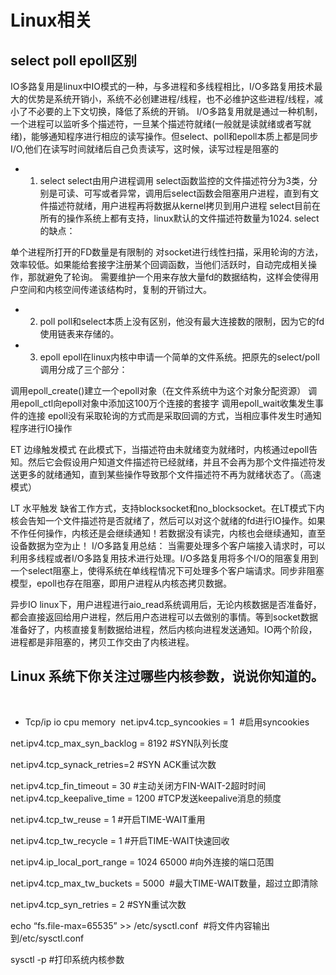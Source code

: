 # Linux相关
## select poll epoll区别
IO多路复用是linux中IO模式的一种，与多进程和多线程相比，I/O多路复用技术最大的优势是系统开销小，系统不必创建进程/线程，也不必维护这些进程/线程，减小了不必要的上下文切换，降低了系统的开销。
I/O多路复用就是通过一种机制，一个进程可以监听多个描述符，一旦某个描述符就绪(一般就是读就绪或者写就绪)，能够通知程序进行相应的读写操作。但select、poll和epoll本质上都是同步I/O,他们在读写时间就绪后自己负责读写，这时候，读写过程是阻塞的

- 1. select
select由用户进程调用
select函数监控的文件描述符分为3类，分别是可读、可写或者异常，调用后select函数会阻塞用户进程，直到有文件描述符就绪，用户进程再将数据从kernel拷贝到用户进程
select目前在所有的操作系统上都有支持，linux默认的文件描述符数量为1024.
select的缺点：

单个进程所打开的FD数量是有限制的
对socket进行线性扫描，采用轮询的方法，效率较低。如果能给套接字注册某个回调函数，当他们活跃时，自动完成相关操作，那就避免了轮询。
需要维护一个用来存放大量fd的数据结构，这样会使得用户空间和内核空间传递该结构时，复制的开销过大。
- 2. poll
poll和select本质上没有区别，他没有最大连接数的限制，因为它的fd使用链表来存储的。

- 3. epoll
epoll在linux内核中申请一个简单的文件系统。把原先的select/poll调用分成了三个部分：

调用epoll_create()建立一个epoll对象（在文件系统中为这个对象分配资源）
调用epoll_ctl向epoll对象中添加这100万个连接的套接字
调用epoll_wait收集发生事件的连接
epoll没有采取轮询的方式而是采取回调的方式，当相应事件发生时通知程序进行IO操作

ET 边缘触发模式
在此模式下，当描述符由未就绪变为就绪时，内核通过epoll告知。然后它会假设用户知道文件描述符已经就绪，并且不会再为那个文件描述符发送更多的就绪通知，直到某些操作导致那个文件描述符不再为就绪状态了。（高速模式）

LT 水平触发
缺省工作方式，支持blocksocket和no_blocksocket。在LT模式下内核会告知一个文件描述符是否就绪了，然后可以对这个就绪的fd进行IO操作。如果不作任何操作，内核还是会继续通知！若数据没有读完，内核也会继续通知，直至设备数据为空为止！
I/O多路复用总结：
当需要处理多个客户端接入请求时，可以利用多线程或者I/O多路复用技术进行处理。I/O多路复用将多个I/O的阻塞复用到一个select阻塞上，使得系统在单线程情况下可处理多个客户端请求。同步非阻塞模型，epoll也存在阻塞，即用户进程从内核态拷贝数据。

异步IO
linux下，用户进程进行aio_read系统调用后，无论内核数据是否准备好，都会直接返回给用户进程，然后用户态进程可以去做别的事情。等到socket数据准备好了，内核直接复制数据给进程，然后内核向进程发送通知。IO两个阶段，进程都是非阻塞的，拷贝工作交由了内核进程。

## Linux 系统下你关注过哪些内核参数，说说你知道的。
    
   - Tcp/ip io cpu memory 
   net.ipv4.tcp_syncookies = 1  #启用syncookies 
   
   net.ipv4.tcp_max_syn_backlog = 8192 #SYN队列长度 
   
   net.ipv4.tcp_synack_retries=2 #SYN ACK重试次数 
   
   net.ipv4.tcp_fin_timeout = 30 #主动关闭方FIN-WAIT-2超时时间
    
   net.ipv4.tcp_keepalive_time = 1200 #TCP发送keepalive消息的频度 
   
   net.ipv4.tcp_tw_reuse = 1 #开启TIME-WAIT重用 
   
   net.ipv4.tcp_tw_recycle = 1 #开启TIME-WAIT快速回收 
   
   net.ipv4.ip_local_port_range = 1024 65000 #向外连接的端口范围 
   
   net.ipv4.tcp_max_tw_buckets = 5000  #最大TIME-WAIT数量，超过立即清除 
  
   net.ipv4.tcp_syn_retries = 2 #SYN重试次数 
   
   echo “fs.file-max=65535” >> /etc/sysctl.conf  #将文件内容输出到/etc/sysctl.conf
   
   sysctl -p  #打印系统内核参数
 




























